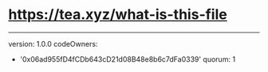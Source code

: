 # https://tea.xyz/what-is-this-file
---
version: 1.0.0
codeOwners:
  - '0x06ad955fD4fCDb643cD21d08B48e8b6c7dFa0339'
quorum: 1
